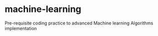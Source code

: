 # machine-learning

Pre-requisite coding practice to advanced Machine learning Algorithms implementation
